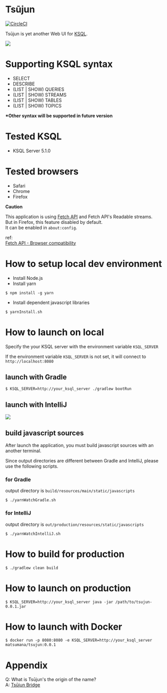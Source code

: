 # Tsūjun

[![CircleCI](https://circleci.com/gh/matsumana/tsujun.svg?style=shield)](https://circleci.com/gh/matsumana/tsujun)

Tsūjun is yet another Web UI for [KSQL](https://github.com/confluentinc/ksql).

![](https://i.gyazo.com/37254dd6d69b6199e6436e4017dfd9c8.png)

# Supporting KSQL syntax

- SELECT
- DESCRIBE
- (LIST | SHOW) QUERIES
- (LIST | SHOW) STREAMS
- (LIST | SHOW) TABLES
- (LIST | SHOW) TOPICS

__*Other syntax will be supported in future version__

# Tested KSQL

- KSQL Server 5.1.0

# Tested browsers

- Safari
- Chrome
- Firefox

__Caution__

This application is using [Fetch API](https://caniuse.com/#feat=fetch) and Fetch API's Readable streams.  
But in Firefox, this feature disabled by default.  
It can be enabled in `about:config`.

ref:  
[Fetch API - Browser compatibility](https://developer.mozilla.org/en-US/docs/Web/API/Fetch_API#Browser_compatibility)

# How to setup local dev environment

- Install Node.js
- Install yarn

```
$ npm install -g yarn
```

- Install dependent javascript libraries

```
$ yarnInstall.sh
```

# How to launch on local

Specify the your KSQL server with the environment variable `KSQL_SERVER`

If the environment variable `KSQL_SERVER` is not set, it will connect to `http://localhost:8080`

## launch with Gradle

```
$ KSQL_SERVER=http://your_ksql_server ./gradlew bootRun
```

## launch with IntelliJ

![](https://i.gyazo.com/cb65ef7cf4964d6dcb3e34f3ec4d400f.jpg)

## build javascript sources

After launch the application, you must build javascript sources with an another terminal.

Since output directories are different between Gradle and IntelliJ, please use the following scripts.

### for Gradle

output directory is `build/resources/main/static/javascripts`

```
$ ./yarnWatchGradle.sh
```

### for IntelliJ

output directory is `out/production/resources/static/javascripts`

```
$ ./yarnWatchIntelliJ.sh
```

# How to build for production

```
$ ./gradlew clean build
```

# How to launch on production

```
$ KSQL_SERVER=http://your_ksql_server java -jar /path/to/tsujun-0.0.1.jar
```

# How to launch with Docker

```
$ docker run -p 8080:8080 -e KSQL_SERVER=http://your_ksql_server matsumana/tsujun:0.0.1
```

# Appendix

Q: What is Tsūjun's the origin of the name?  
A: [Tsūjun Bridge](https://en.wikipedia.org/wiki/Ts%C5%ABjun_Bridge)
